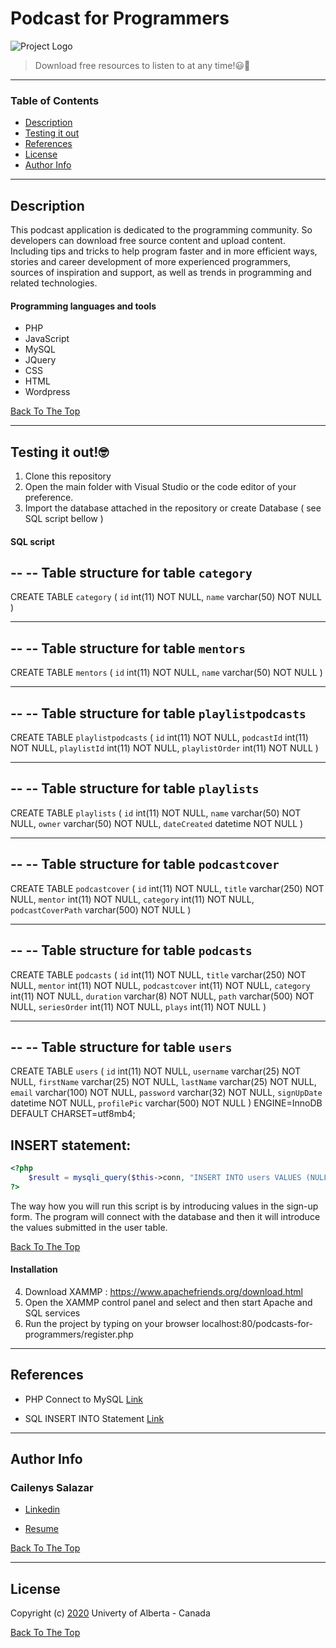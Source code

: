 # Podcast for Programmers
![Project Logo](https://trello-attachments.s3.amazonaws.com/5ec9989090bd560c7d1d50bf/5ec9989090bd560c7d1d50db/d8027d224cb68199f43ddc8c6057561f/logo.png)

> Download free resources to listen to at any time!😃🙌

---

### Table of Contents

- [Description](#description)
- [Testing it out](#Testing-it-out)
- [References](#references)
- [License](#license)
- [Author Info](#author-info)

---

## Description

This podcast application is dedicated to the programming community. So developers can download free source content and upload content. Including tips and tricks to help program faster and in more efficient ways, stories and career development of more experienced programmers, sources of inspiration and support, as well as trends in programming and related technologies. 

#### Programming languages and tools

- PHP
- JavaScript
- MySQL
- JQuery
- CSS
- HTML
- Wordpress

[Back To The Top](#Podcast-for-Programmers)

---

## Testing it out!🤓

1. Clone this repository
2. Open the main folder with Visual Studio or the code editor of your preference.
3. Import the database attached in the repository or create Database ( see SQL script bellow )

#### SQL script

--
-- Table structure for table `category`
--

CREATE TABLE `category` (
  `id` int(11) NOT NULL,
  `name` varchar(50) NOT NULL
) 


-- --------------------------------------------------------

--
-- Table structure for table `mentors`
--

CREATE TABLE `mentors` (
  `id` int(11) NOT NULL,
  `name` varchar(50) NOT NULL
)


-- --------------------------------------------------------

--
-- Table structure for table `playlistpodcasts`
--

CREATE TABLE `playlistpodcasts` (
  `id` int(11) NOT NULL,
  `podcastId` int(11) NOT NULL,
  `playlistId` int(11) NOT NULL,
  `playlistOrder` int(11) NOT NULL
) 


-- --------------------------------------------------------

--
-- Table structure for table `playlists`
--

CREATE TABLE `playlists` (
  `id` int(11) NOT NULL,
  `name` varchar(50) NOT NULL,
  `owner` varchar(50) NOT NULL,
  `dateCreated` datetime NOT NULL
) 

-- --------------------------------------------------------

--
-- Table structure for table `podcastcover`
--

CREATE TABLE `podcastcover` (
  `id` int(11) NOT NULL,
  `title` varchar(250) NOT NULL,
  `mentor` int(11) NOT NULL,
  `category` int(11) NOT NULL,
  `podcastCoverPath` varchar(500) NOT NULL
) 


-- --------------------------------------------------------

--
-- Table structure for table `podcasts`
--

CREATE TABLE `podcasts` (
  `id` int(11) NOT NULL,
  `title` varchar(250) NOT NULL,
  `mentor` int(11) NOT NULL,
  `podcastcover` int(11) NOT NULL,
  `category` int(11) NOT NULL,
  `duration` varchar(8) NOT NULL,
  `path` varchar(500) NOT NULL,
  `seriesOrder` int(11) NOT NULL,
  `plays` int(11) NOT NULL
) 

-- --------------------------------------------------------

--
-- Table structure for table `users`
--

CREATE TABLE `users` (
  `id` int(11) NOT NULL,
  `username` varchar(25) NOT NULL,
  `firstName` varchar(25) NOT NULL,
  `lastName` varchar(25) NOT NULL,
  `email` varchar(100) NOT NULL,
  `password` varchar(32) NOT NULL,
  `signUpDate` datetime NOT NULL,
  `profilePic` varchar(500) NOT NULL
) ENGINE=InnoDB DEFAULT CHARSET=utf8mb4;

## INSERT statement:

```php
<?php
    $result = mysqli_query($this->conn, "INSERT INTO users VALUES (NULL, '$un', '$fn', '$ln', '$em', '$encryptedPW', '$date', '$profilePic')");
?>
```
The way how you will run this script is by introducing values in the sign-up form. The program will connect with the database and then it will introduce the values submitted in the user table.

[Back To The Top](#Podcast-for-Programmers)


#### Installation 

4. Download XAMMP : https://www.apachefriends.org/download.html
5. Open the XAMMP control panel and select and then start Apache and SQL services 
6. Run the project by typing on your browser localhost:80/podcasts-for-programmers/register.php

---

## References

- PHP Connect to MySQL [Link](https://www.w3schools.com/php/php_mysql_connect.asp)

- SQL INSERT INTO Statement [Link](https://www.w3schools.com/sql/sql_insert.asp)

---

## Author Info
### Cailenys Salazar

- [Linkedin](Linkedin.com/in/cailenyssalazar/)

- [Resume ](https://cailenys.github.io/online-resume/)

[Back To The Top](#Podcast-for-Programmers)

---

## License

Copyright (c) [2020](https://www.ualberta.ca/index.html) Univerty of  Alberta - Canada

[Back To The Top](#Podcast-for-Programmers)


